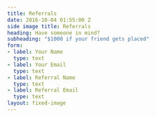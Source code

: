 ```yaml
---
title: Referrals
date: 2016-10-04 01:55:00 Z
side image title: Referrals
heading: Have someone in mind?
subheading: "$1000 if your friend gets placed"
form:
- label: Your Name
  type: text
- label: Your Email
  type: text
- label: Referral Name
  type: text
- label: Referral Email
  type: text
layout: fixed-image
---
```


